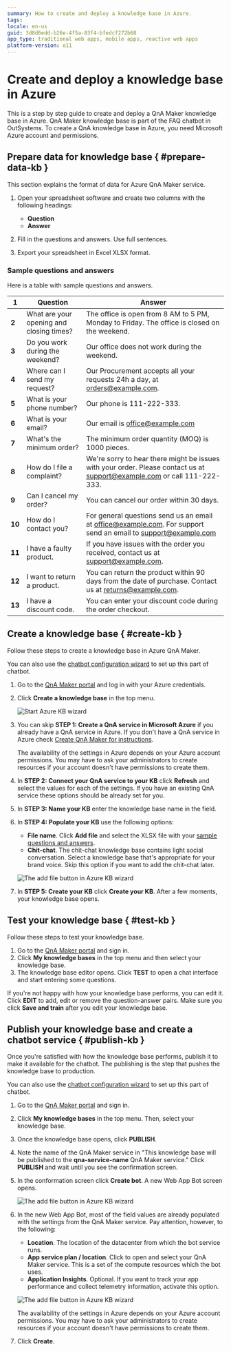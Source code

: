 ```yaml
---
summary: How to create and deploy a knowledge base in Azure.
tags:
locale: en-us
guid: 3d8d6edd-b26e-4f5a-83f4-bfedcf272b68
app_type: traditional web apps, mobile apps, reactive web apps
platform-version: o11
---
```


# Create and deploy a knowledge base in Azure

This is a step by step guide to create and deploy a QnA Maker knowledge base in Azure. QnA Maker knowledge base is part of the FAQ chatbot in OutSystems. To create a QnA knowledge base in Azure, you need Microsoft Azure account and permissions. 

## Prepare data for knowledge base { #prepare-data-kb }

This section explains the format of data for Azure QnA Maker service.

1. Open your spreadsheet software and create two columns with the following headings:

    * **Question**
    * **Answer**
  
2. Fill in the questions and answers. Use full sentences.
3. Export your spreadsheet in Excel XLSX format.

### Sample questions and answers

Here is a table with sample questions and answers.

|1|Question|Answer|
|---|---|---|
|**2**|What are your opening and closing times?|The office is open from 8 AM to 5 PM, Monday to Friday. The office is closed on the weekend.|
|**3**|Do you work during the weekend?|Our office does not work during the weekend.|
|**4**|Where can I send my request?|Our Procurement accepts all your requests 24h a day, at orders@example.com.|
|**5**|What is your phone number?|Our phone is 111-222-333.|
|**6**|What is your email?|Our email is office@example.com|
|**7**|What's the minimum order?|The minimum order quantity (MOQ) is 1000 pieces.|
|**8**|How do I file a complaint?|We're sorry to hear there might be issues with your order. Please contact us at support@example.com or call 111-222-333.|
|**9**|Can I cancel my order?|You can cancel our order within 30 days.|
|**10**|How do I contact you?|For general questions send us an email at office@example.com. For support send an email to support@example.com|
|**11**|I have a faulty product.|If you have issues with the order you received, contact us at support@example.com.|
|**12**|I want to return a product.|You can return the product within 90 days from the date of purchase. Contact us at returns@example.com.|
|**13**|I have a discount code.|You can enter your discount code during the order checkout.|

## Create a knowledge base { #create-kb }

Follow these steps to create a knowledge base in Azure QnA Maker.

<div class="info" markdown="1">

You can also use the [chatbot configuration wizard](configuration-wizard.md) to set up this part of chatbot.

</div>

1. Go to the [QnA Maker portal](https://www.qnamaker.ai/) and log in with your Azure credentials.
2. Click **Create a knowledge base** in the top menu.
    
    
    ![Start Azure KB wizard](images/azure-kb-creation-start.png?width=400)

3. You can skip **STEP 1: Create a QnA service in Microsoft Azure** if you already have a QnA service in Azure. If you don't have a QnA service in Azure check [Create QnA Maker for instructions](guide-azure-services.md#create-qna-service). 
    
    <div class="info" markdown="1">

    The availability of the settings in Azure depends on your Azure account permissions. You may have to ask your administrators to create resources if your account doesn't have permissions to create them.

    </div>

4. In **STEP 2: Connect your QnA service to your KB** click **Refresh** and select the values for each of the settings. If you have an existing QnA service these options should be already set for you. 
5. In **STEP 3: Name your KB** enter the knowledge base name in the field.
6. In **STEP 4: Populate your KB** use the following options:

    * **File name**. Click **Add file** and select the XLSX file with your [sample questions and answers](#sample-questions-and-answers).
    * **Chit-chat**. The chit-chat knowledge base contains light social conversation. Select a knowledge base that's appropriate for your brand voice. Skip this option if you want to add the chit-chat later.

    ![The add file button in Azure KB wizard](images/azure-kb-creation-upload-file.png?width=500)

7. In **STEP 5: Create your KB** click **Create your KB**. After a few moments, your knowledge base opens.

## Test your knowledge base { #test-kb }

Follow these steps to test your knowledge base.

1. Go to the [QnA Maker portal](https://www.qnamaker.ai/) and sign in.
2. Click **My knowledge bases** in the top menu and then select your knowledge base.
3. The knowledge base editor opens. Click **TEST** to open a chat interface and start entering some questions.

If you're not happy with how your knowledge base performs, you can edit it. Click **EDIT** to add, edit or remove the question-answer pairs. Make sure you click **Save and train** after you edit your knowledge base.  

## Publish your knowledge base and create a chatbot service { #publish-kb }

Once you're satisfied with how the knowledge base performs, publish it to make it available for the chatbot. The publishing is the step that pushes the knowledge base to production.

<div class="info" markdown="1">

You can also use the [chatbot configuration wizard](configuration-wizard.md) to set up this part of chatbot.

</div>

1. Go to the [QnA Maker portal](https://www.qnamaker.ai/) and sign in.
2. Click **My knowledge bases** in the top menu. Then, select your knowledge base.
3. Once the knowledge base opens, click **PUBLISH**.
4. Note the name of the QnA Maker service in "This knowledge base will be published to the **qna-service-name** QnA Maker service." Click **PUBLISH** and wait until you see the confirmation screen.
5. In the conformation screen click **Create bot**. A new Web App Bot screen opens.

    ![The add file button in Azure KB wizard](images/azure-kb-creation-deployed.png?width=400)

6. In the new Web App Bot, most of the field values are already populated with the settings from the QnA Maker service. Pay attention, however, to the following:

    * **Location**. The location of the datacenter from which the bot service runs.
    * **App service plan / location**. Click to open and select your QnA Maker service. This is a set of the compute resources which the bot uses. 
    * **Application Insights**. Optional. If you want to track your app performance and collect telemetry information, activate this option.

    ![The add file button in Azure KB wizard](images/azure-chatbot-qna-create.png?width=270)

    <div class="info" markdown="1">

    The availability of the settings in Azure depends on your Azure account permissions. You may have to ask your administrators to create resources if your account doesn't have permissions to create them.

    </div>

7. Click **Create**.
